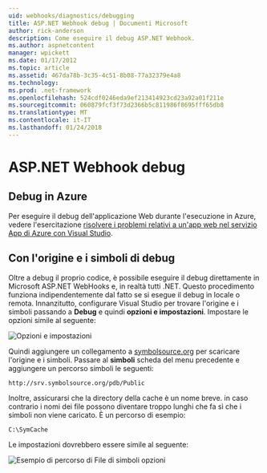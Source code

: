```yaml
---
uid: webhooks/diagnostics/debugging
title: ASP.NET Webhook debug | Documenti Microsoft
author: rick-anderson
description: Come eseguire il debug ASP.NET Webhook.
ms.author: aspnetcontent
manager: wpickett
ms.date: 01/17/2012
ms.topic: article
ms.assetid: 467da78b-3c35-4c51-8b08-77a32379e4a8
ms.technology: 
ms.prod: .net-framework
ms.openlocfilehash: 524cdf0246eda9ef213414923cd23a92a01f211e
ms.sourcegitcommit: 060879fcf3f73d2366b5c811986f8695fff65db8
ms.translationtype: MT
ms.contentlocale: it-IT
ms.lasthandoff: 01/24/2018
---
```

# <a name="aspnet-webhooks-debugging"></a>ASP.NET Webhook debug  

## <a name="debugging-in-azure"></a>Debug in Azure

Per eseguire il debug dell'applicazione Web durante l'esecuzione in Azure, vedere l'esercitazione [risolvere i problemi relativi a un'app web nel servizio App di Azure con Visual Studio](https://azure.microsoft.com/documentation/articles/web-sites-dotnet-troubleshoot-visual-studio/#webserverlogs).

## <a name="debugging-with-source-and-symbols"></a>Con l'origine e i simboli di debug

Oltre a debug il proprio codice, è possibile eseguire il debug direttamente in Microsoft ASP.NET WebHooks e, in realtà tutti .NET. Questo procedimento funziona indipendentemente dal fatto se si esegue il debug in locale o remota. Innanzitutto, configurare Visual Studio per trovare l'origine e i simboli passando a **Debug** e quindi **opzioni e impostazioni**. Impostare le opzioni simile al seguente:

![Opzioni e impostazioni](_static/SourceSymbols.png)

Quindi aggiungere un collegamento a [symbolsource.org](http://symbolsource.org) per scaricare l'origine e i simboli. Passare al **simboli** scheda del menu precedente e aggiungere un percorso simboli le seguenti:

```
http://srv.symbolsource.org/pdb/Public
```

Inoltre, assicurarsi che la directory della cache è un nome breve. in caso contrario i nomi dei file possono diventare troppo lunghi che fa sì che i simboli non viene caricato. È un percorso di esempio:

```
C:\SymCache
```

Le impostazioni dovrebbero essere simile al seguente:

![Esempio di percorso di File di simboli opzioni](_static/SymSource.png)
